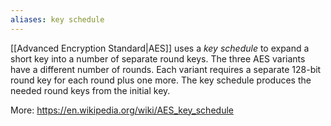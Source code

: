 ```yaml
---
aliases: key schedule
---
```


[[Advanced Encryption Standard|AES]] uses a *key schedule* to expand a short key into a number of separate round keys. The three AES variants have a different number of rounds. Each variant requires a separate 128-bit round key for each round plus one more. The key schedule produces the needed round keys from the initial key.

More: https://en.wikipedia.org/wiki/AES_key_schedule